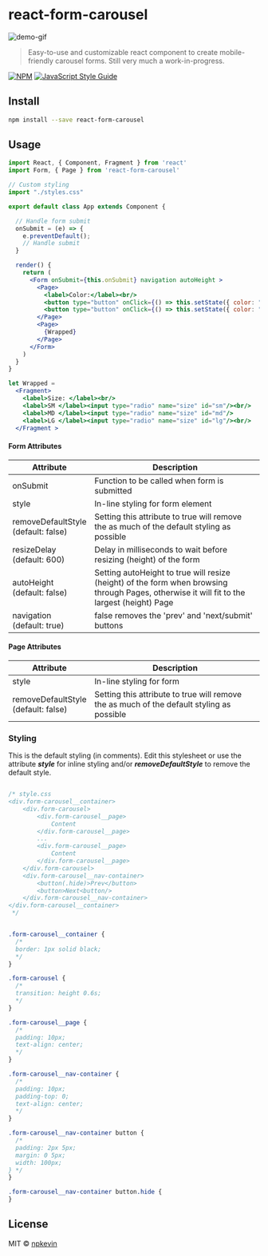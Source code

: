 # react-form-carousel

<img src="https://drive.google.com/uc?id=1Y4YJTbYBFk8eHukiBAZRepeeJ-yN9dTI" alt="demo-gif">

> Easy-to-use and customizable react component to create mobile-friendly carousel forms.
> Still very much a work-in-progress.

[![NPM](https://img.shields.io/npm/v/react-form-carousel.svg)](https://www.npmjs.com/package/react-form-carousel) [![JavaScript Style Guide](https://img.shields.io/badge/code_style-standard-brightgreen.svg)](https://standardjs.com)

## Install

```bash
npm install --save react-form-carousel
```

## Usage

```jsx
import React, { Component, Fragment } from 'react'
import Form, { Page } from 'react-form-carousel'

// Custom styling
import "./styles.css"

export default class App extends Component {

  // Handle form submit
  onSubmit = (e) => {
    e.preventDefault();
    // Handle submit
  }

  render() {
    return (
      <Form onSubmit={this.onSubmit} navigation autoHeight >
        <Page>
          <label>Color:</label><br/>
          <button type="button" onClick={() => this.setState({ color: "red" })}>Red</button>
          <button type="button" onClick={() => this.setState({ color: "blue" })}>Blue</button>
        </Page>
        <Page>
          {Wrapped}
        </Page>
      </Form>
    )
  }
}

let Wrapped =
  <Fragment>
    <label>Size: </label><br/>
    <label>SM </label><input type="radio" name="size" id="sm"/><br/>
    <label>MD </label><input type="radio" name="size" id="md"/>
    <label>LG </label><input type="radio" name="size" id="lg"/><br/>
  </Fragment >
```
#### Form Attributes
|               Attribute                 |                                         Description                                        |
| --------------------------------------- | ------------------------------------------------------------------------------------------ |
| onSubmit                                | Function to be called when form is submitted                                               |
| style                                   | In-line styling for form element                                                           |
| removeDefaultStyle<br>(default: false)  | Setting this attribute to true will  remove the as much of the default styling as possible |
| resizeDelay<br>(default: 600)           | Delay in milliseconds to wait before resizing (height) of the form                         |
| autoHeight<br>(default: false)          | Setting autoHeight to true will resize (height) of the form when browsing through Pages, otherwise it will fit to the largest (height) Page |
| navigation<br>(default: true)           | false removes the 'prev' and 'next/submit' buttons                                         |

#### Page Attributes
|               Attribute                |                                         Description                                        |
| -------------------------------------- | ------------------------------------------------------------------------------------------ |
| style                                  | In-line styling for form                                                                   |
| removeDefaultStyle<br>(default: false) | Setting this attribute to true will  remove the as much of the default styling as possible |

### Styling

This is the default styling (in comments). Edit this stylesheet or use the attribute **_style_** for inline styling and/or **_removeDefaultStyle_** to remove the default style.
```css

/* style.css
<div.form-carousel__container>
    <div.form-carousel>
        <div.form-carousel__page>
            Content
        </div.form-carousel__page>
        ...
        <div.form-carousel__page>
            Content
        </div.form-carousel__page>
    </div.form-carousel>
    <div.form-carousel__nav-container>
        <button(.hide)>Prev</button>
        <button>Next<button/>
    </div.form-carousel__nav-container>
</div.form-carousel__container>
 */


.form-carousel__container {
  /*
  border: 1px solid black;
  */
}

.form-carousel {
  /*
  transition: height 0.6s;
  */
}

.form-carousel__page {
  /*
  padding: 10px;
  text-align: center;
  */
}

.form-carousel__nav-container {
  /* 
  padding: 10px;
  padding-top: 0;
  text-align: center;
  */
}

.form-carousel__nav-container button {
  /*
  padding: 2px 5px;
  margin: 0 5px;
  width: 100px;
} */
}

.form-carousel__nav-container button.hide {
}

```


## License

MIT © [npkevin](https://github.com/npkevin)
